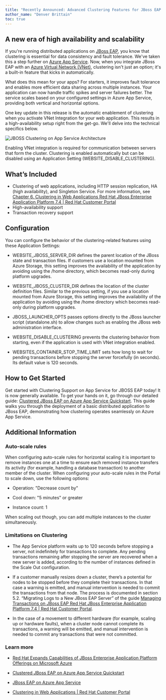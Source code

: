 ```yaml
---
title: "Recently Announced: Advanced Clustering Features for JBoss EAP on Azure App Service"
author_name: "Denver Brittain"
toc: true
---
```


## A new era of high availability and scalability 

If you're running distributed applications on [JBoss EAP](https://learn.microsoft.com/en-us/azure/developer/java/ee/jboss-on-azure), you know that clustering is essential for data consistency and fault tolerance. We've taken this a step further on [Azure App Service](https://azure.microsoft.com/en-us/products/app-service/). Now, when you integrate JBoss EAP with an [Azure Virtual Network (VNet)](https://learn.microsoft.com/en-us/azure/virtual-network/), clustering isn't just an option; it's a built-in feature that kicks in automatically. 

What does this mean for your apps? For starters, it improves fault tolerance and enables more efficient data sharing across multiple instances. Your application can now handle traffic spikes and server failures better. The service scales based on your configured settings in Azure App Service, providing both vertical and horizontal options. 

One key update in this release is the automatic enablement of clustering when you activate VNet Integration for your web application. This results in a high-availability setup right from the get-go. We'll delve into the technical specifics below. 

![JBOSS Clustering on App Service Architecture]({{site.baseurl}}/media/2023/09/jboss-clustering.png)

Enabling VNet integration is required for communication between servers that form the cluster. Clustering is enabled automatically but can be disabled using an Application Setting (WEBSITE_DISABLE_CLUSTERING). 

## What’s Included 

* Clustering of web applications, including HTTP session replication, HA (high availability), and Singleton Service. For more information, see [Chapter 6. Clustering in Web Applications Red Hat JBoss Enterprise Application Platform 7.4 | Red Hat Customer Portal](https://access.redhat.com/documentation/en-us/red_hat_jboss_enterprise_application_platform/7.4/html/development_guide/clustering_in_web_applications) 
* High-availability support 
* Transaction recovery support 

## Configuration 
You can configure the behavior of the clustering-related features using these Application Settings: 

* WEBSITE_JBOSS_SERVER_DIR defines the parent location of the JBoss state and transaction files. If customers use a location mounted from Azure Storage, this setting improves the availability of the application by avoiding using the /home directory, which becomes read-only during platform upgrades. 

* WEBSITE_JBOSS_CLUSTER_DIR defines the location of the cluster definition files. Similar to the previous setting, if you use a location mounted from Azure Storage, this setting improves the availability of the application by avoiding using the /home directory which becomes read-only during platform upgrades. 

* JBOSS_LAUNCHER_OPTS passes options directly to the JBoss launcher script (standalone.sh) to allow changes such as enabling the JBoss web administration interface. 

* WEBSITE_DISABLE_CLUSTERING prevents the clustering behavior from starting, even if the application is used with VNet integration enabled. 

* WEBSITES_CONTAINER_STOP_TIME_LIMIT sets how long to wait for pending transactions before stopping the server forcefully (in seconds). Its default value is 120 seconds. 

## How to Get Started 

Get started with Clustering Support on App Service for JBOSS EAP today! It is now generally available. To get your hands on it, go through our detailed guide: [Clustered JBoss EAP on Azure App Service Quickstart](https://github.com/Azure-Samples/clustered-jboss-demo). This guide walks you through the deployment of a basic distributed application to JBoss EAP, demonstrating how clustering operates seamlessly on Azure App Service. 

## Additional Information 

### Auto-scale rules 

When configuring auto-scale rules for horizontal scaling it is important to remove instances one at a time to ensure each removed instance transfers its activity (for example, handling a database transaction) to another member of the cluster. When configuring your auto-scale rules in the Portal to scale down, use the following options: 

* Operation: "Decrease count by" 

* Cool down: "5 minutes" or greater 

* Instance count: 1 

When scaling out though, you can add multiple instances to the cluster simultaneously. 

### Limitations on Clustering 

* The App Service platform waits up to 120 seconds before stopping a server, not indefinitely for transactions to complete. Any pending transactions remaining after stopping the server are recovered when a new server is added, according to the number of instances defined in the Scale Out configuration. 

* If a customer manually resizes down a cluster, there’s a potential for nodes to be stopped before they complete their transactions. In that case a warning is emitted, and manual intervention is needed to commit the transactions from that node. The process is documented in section 5.2. “Migrating Logs to a New JBoss EAP Server” of the guide [Managing Transactions on JBoss EAP Red Hat JBoss Enterprise Application Platform 7.4 | Red Hat Customer Portal](https://access.redhat.com/documentation/en-us/red_hat_jboss_enterprise_application_platform/7.4/html-single/managing_transactions_on_jboss_eap/index#migrating_logs_to_new_server). 

* In the case of a movement to different hardware (for example, scaling up or hardware faults), when a cluster node cannot complete its transactions, a warning will be emitted, and manual intervention is needed to commit any transactions that were not committed.  
 
### Learn more 

* [Red Hat Expands Capabilities of JBoss Enterprise Application Platform Offerings on Microsoft Azure](https://www.redhat.com/en/about/press-releases/red-hat-expands-capabilities-jboss-enterprise-application-platform-offerings-microsoft-azure)  

* [Clustered JBoss EAP on Azure App Service Quickstart](https://github.com/Azure-Samples/clustered-jboss-demo)

* [JBoss EAP on Azure App Service](https://learn.microsoft.com/en-us/azure/developer/java/ee/jboss-on-azure#jboss-eap-on-azure-app-service)

* [Clustering in Web Applications | Red Hat Customer Portal](https://access.redhat.com/documentation/en-us/red_hat_jboss_enterprise_application_platform/7.4/html/development_guide/clustering_in_web_applications)